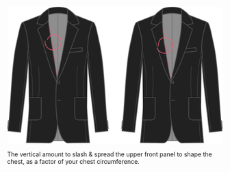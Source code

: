 
![Courbe du col poitrine](chestshaping.svg)

The vertical amount to slash & spread the upper front panel to shape the chest, as a factor of your chest circumference.
